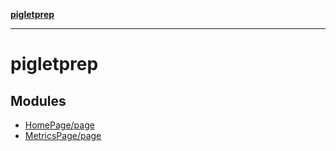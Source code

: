 [**pigletprep**](README.md)

***

# pigletprep

## Modules

- [HomePage/page](HomePage/page/README.md)
- [MetricsPage/page](MetricsPage/page/README.md)
